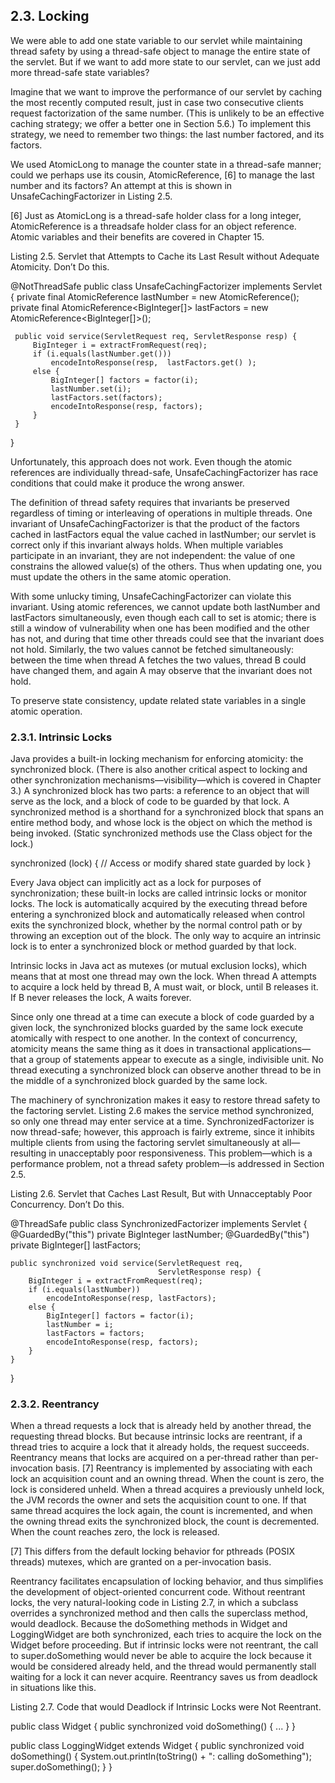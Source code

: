 ## 2.3. Locking

We were able to add one state variable to our servlet while maintaining thread safety by using a thread-safe object to manage the entire state of the servlet. But if we want to add more state to our servlet, can we just add more thread-safe state variables?

Imagine that we want to improve the performance of our servlet by caching the most recently computed result, just in case two consecutive clients request factorization of the same number. (This is unlikely to be an effective caching strategy; we offer a better one in Section 5.6.) To implement this strategy, we need to remember two things: the last number factored, and its factors.

We used AtomicLong to manage the counter state in a thread-safe manner; could we perhaps use its cousin, AtomicReference, [6] to manage the last number and its factors? An attempt at this is shown in UnsafeCachingFactorizer in Listing 2.5.

[6] Just as AtomicLong is a thread-safe holder class for a long integer, AtomicReference is a threadsafe holder class for an object reference. Atomic variables and their benefits are covered in Chapter 15.

Listing 2.5. Servlet that Attempts to Cache its Last Result without Adequate Atomicity. Don’t Do this.


@NotThreadSafe
public class UnsafeCachingFactorizer implements Servlet {
     private final AtomicReference<BigInteger> lastNumber
         = new AtomicReference<BigInteger>();
     private final AtomicReference<BigInteger[]>  lastFactors
         = new AtomicReference<BigInteger[]>();

     public void service(ServletRequest req, ServletResponse resp) {
         BigInteger i = extractFromRequest(req);
         if (i.equals(lastNumber.get()))
             encodeIntoResponse(resp,  lastFactors.get() );
         else {
             BigInteger[] factors = factor(i);
             lastNumber.set(i);
             lastFactors.set(factors);
             encodeIntoResponse(resp, factors);
         }
     }
}

Unfortunately, this approach does not work. Even though the atomic references are individually thread-safe, UnsafeCachingFactorizer has race conditions that could make it produce the wrong answer.

The definition of thread safety requires that invariants be preserved regardless of timing or interleaving of operations in multiple threads. One invariant of UnsafeCachingFactorizer is that the product of the factors cached in lastFactors equal the value cached in lastNumber; our servlet is correct only if this invariant always holds. When multiple variables participate in an invariant, they are not independent: the value of one constrains the allowed value(s) of the others. Thus when updating one, you must update the others in the same atomic operation.

With some unlucky timing, UnsafeCachingFactorizer can violate this invariant. Using atomic references, we cannot update both lastNumber and lastFactors simultaneously, even though each call to set is atomic; there is still a window of vulnerability when one has been modified and the other has not, and during that time other threads could see that the invariant does not hold. Similarly, the two values cannot be fetched simultaneously: between the time when thread A fetches the two values, thread B could have changed them, and again A may observe that the invariant does not hold.

To preserve state consistency, update related state variables in a single atomic operation.


### 2.3.1. Intrinsic Locks

Java provides a built-in locking mechanism for enforcing atomicity: the synchronized block. (There is also another critical aspect to locking and other synchronization mechanisms—visibility—which is covered in Chapter 3.) A synchronized block has two parts: a reference to an object that will serve as the lock, and a block of code to be guarded by that lock. A synchronized method is a shorthand for a synchronized block that spans an entire method body, and whose lock is the object on which the method is being invoked. (Static synchronized methods use the Class object for the lock.)

synchronized (lock) {
    // Access or modify shared state guarded by lock
}

Every Java object can implicitly act as a lock for purposes of synchronization; these built-in locks are called intrinsic locks or monitor locks. The lock is automatically acquired by the executing thread before entering a synchronized block and automatically released when control exits the synchronized block, whether by the normal control path or by throwing an exception out of the block. The only way to acquire an intrinsic lock is to enter a synchronized block or method guarded by that lock.

Intrinsic locks in Java act as mutexes (or mutual exclusion locks), which means that at most one thread may own the lock. When thread A attempts to acquire a lock held by thread B, A must wait, or block, until B releases it. If B never releases the lock, A waits forever.

Since only one thread at a time can execute a block of code guarded by a given lock, the synchronized blocks guarded by the same lock execute atomically with respect to one another. In the context of concurrency, atomicity means the same thing as it does in transactional applications—that a group of statements appear to execute as a single, indivisible unit. No thread executing a synchronized block can observe another thread to be in the middle of a synchronized block guarded by the same lock.

The machinery of synchronization makes it easy to restore thread safety to the factoring servlet. Listing 2.6 makes the service method synchronized, so only one thread may enter service at a time. SynchronizedFactorizer is now thread-safe; however, this approach is fairly extreme, since it inhibits multiple clients from using the factoring servlet simultaneously at all—resulting in unacceptably poor responsiveness. This problem—which is a performance problem, not a thread safety problem—is addressed in Section 2.5.

Listing 2.6. Servlet that Caches Last Result, But with Unnacceptably Poor Concurrency. Don’t Do this.


@ThreadSafe
public class SynchronizedFactorizer implements Servlet {
    @GuardedBy("this") private BigInteger lastNumber;
    @GuardedBy("this") private BigInteger[] lastFactors;

    public synchronized void service(ServletRequest req,
                                     ServletResponse resp) {
        BigInteger i = extractFromRequest(req);
        if (i.equals(lastNumber))
            encodeIntoResponse(resp, lastFactors);
        else {
            BigInteger[] factors = factor(i);
            lastNumber = i;
            lastFactors = factors;
            encodeIntoResponse(resp, factors);
        }
    }
}

### 2.3.2. Reentrancy

When a thread requests a lock that is already held by another thread, the requesting thread blocks. But because intrinsic locks are reentrant, if a thread tries to acquire a lock that it already holds, the request succeeds. Reentrancy means that locks are acquired on a per-thread rather than per-invocation basis. [7] Reentrancy is implemented by associating with each lock an acquisition count and an owning thread. When the count is zero, the lock is considered unheld. When a thread acquires a previously unheld lock, the JVM records the owner and sets the acquisition count to one. If that same thread acquires the lock again, the count is incremented, and when the owning thread exits the synchronized block, the count is decremented. When the count reaches zero, the lock is released.

[7] This differs from the default locking behavior for pthreads (POSIX threads) mutexes, which are granted on a per-invocation basis.

Reentrancy facilitates encapsulation of locking behavior, and thus simplifies the development of object-oriented concurrent code. Without reentrant locks, the very natural-looking code in Listing 2.7, in which a subclass overrides a synchronized method and then calls the superclass method, would deadlock. Because the doSomething methods in Widget and LoggingWidget are both synchronized, each tries to acquire the lock on the Widget before proceeding. But if intrinsic locks were not reentrant, the call to super.doSomething would never be able to acquire the lock because it would be considered already held, and the thread would permanently stall waiting for a lock it can never acquire. Reentrancy saves us from deadlock in situations like this.

Listing 2.7. Code that would Deadlock if Intrinsic Locks were Not Reentrant.

public class Widget {
    public synchronized void doSomething() {
        ...
    }
}

public class LoggingWidget extends Widget {
    public synchronized void doSomething() {
        System.out.println(toString() + ": calling doSomething");
        super.doSomething();
    }
}


